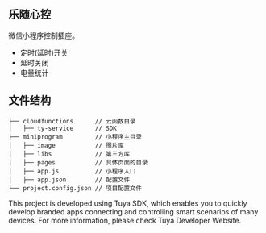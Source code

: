 ## 乐随心控

微信小程序控制插座。
- 定时(延时)开关
- 延时关闭
- 电量统计


## 文件结构

```
├── cloudfunctions      // 云函数目录
│   ├── ty-service      // SDK
├── miniprogram         // 小程序主目录
│   ├── image           // 图片库
│   ├── libs            // 第三方库
│   ├── pages           // 具体页面的目录
│   ├── app.js          // 小程序入口
│   ├── app.json        // 配置文件
└── project.config.json // 项目配置文件
```

This project is developed using Tuya SDK, which enables you to quickly develop branded apps connecting and controlling smart scenarios of many devices. For more information, please check Tuya Developer Website.
